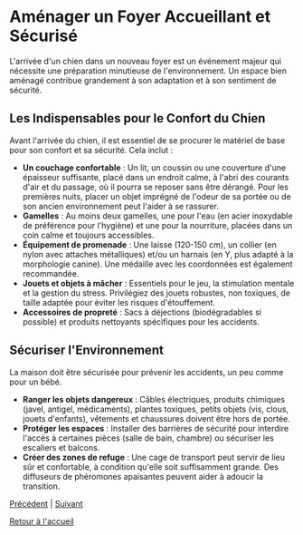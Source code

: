 # Aménager un Foyer Accueillant et Sécurisé

L'arrivée d'un chien dans un nouveau foyer est un événement majeur qui nécessite une préparation minutieuse de l'environnement. Un espace bien aménagé contribue grandement à son adaptation et à son sentiment de sécurité.

## Les Indispensables pour le Confort du Chien

Avant l'arrivée du chien, il est essentiel de se procurer le matériel de base pour son confort et sa sécurité. Cela inclut :

- **Un couchage confortable** : Un lit, un coussin ou une couverture d'une épaisseur suffisante, placé dans un endroit calme, à l'abri des courants d'air et du passage, où il pourra se reposer sans être dérangé. Pour les premières nuits, placer un objet imprégné de l'odeur de sa portée ou de son ancien environnement peut l'aider à se rassurer.
- **Gamelles** : Au moins deux gamelles, une pour l'eau (en acier inoxydable de préférence pour l'hygiène) et une pour la nourriture, placées dans un coin calme et toujours accessibles.
- **Équipement de promenade** : Une laisse (120-150 cm), un collier (en nylon avec attaches métalliques) et/ou un harnais (en Y, plus adapté à la morphologie canine). Une médaille avec les coordonnées est également recommandée.
- **Jouets et objets à mâcher** : Essentiels pour le jeu, la stimulation mentale et la gestion du stress. Privilégiez des jouets robustes, non toxiques, de taille adaptée pour éviter les risques d'étouffement.
- **Accessoires de propreté** : Sacs à déjections (biodégradables si possible) et produits nettoyants spécifiques pour les accidents.

## Sécuriser l'Environnement

La maison doit être sécurisée pour prévenir les accidents, un peu comme pour un bébé.

- **Ranger les objets dangereux** : Câbles électriques, produits chimiques (javel, antigel, médicaments), plantes toxiques, petits objets (vis, clous, jouets d'enfants), vêtements et chaussures doivent être hors de portée.
- **Protéger les espaces** : Installer des barrières de sécurité pour interdire l'accès à certaines pièces (salle de bain, chambre) ou sécuriser les escaliers et balcons.
- **Créer des zones de refuge** : Une cage de transport peut servir de lieu sûr et confortable, à condition qu'elle soit suffisamment grande. Des diffuseurs de phéromones apaisantes peuvent aider à adoucir la transition. 

[Précédent](./1_preparer_adoption.md) | [Suivant](./3_premiers_jours.md)

[Retour à l'accueil](../index.md) 